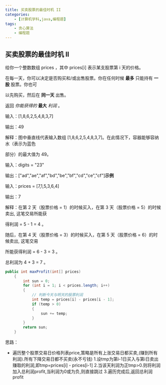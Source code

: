 ```yaml
---
title: 买卖股票的最佳时机 II
categories:
    - [计算机学科,java,编程题]
tags:
    - 贪心算法
    - 编程题
---
```


## 买卖股票的最佳时机 II

给你一个整数数组 prices ，其中 prices[i] 表示某支股票第 i 天的价格。

在每一天，你可以决定是否购买和/或出售股票。你在任何时候 **最多** 只能持有 **一股** 股票。你也可

以先购买，然后在 **同一天** 出售。

返回 *你能获得的* **最大** *利润* 。

输入：[1,8,6,2,5,4,8,3,7]

输出：49

解释：图中垂直线代表输入数组 [1,8,6,2,5,4,8,3,7]。在此情况下，容器能够容纳水（表示为蓝色

部分）的最大值为 49。

输入：digits = "23"

输出：["ad","ae","af","bd","be","bf","cd","ce","cf"]**示例**

输入：prices = [7,1,5,3,6,4]

输出：7

解释：在第 2 天（股票价格 = 1）的时候买入，在第 3 天（股票价格 = 5）的时候卖出, 这笔交易所能获

得利润 = 5 - 1 = 4 。

随后，在第 4 天（股票价格 = 3）的时候买入，在第 5 天（股票价格 = 6）的时候卖出, 这笔交易

所能获得利润 = 6 - 3 = 3 。

总利润为 4 + 3 = 7 。

```java
public int maxProfit(int[] prices)
    {
        int sun = 0;
        for (int i = 1; i < prices.length; i++)
        {
            // 判断今天与明天的股票利润
            int temp = prices[i] - prices[i - 1];
            if (temp > 0)
            {
                sun += temp;
            }
        }
        return sun;
    }
```

思路：

-  遍历整个股票交易日价格列表price,策略是所有上涨交易日都买卖,(赚到所有利润).所有下降交易日都不买卖(永不亏钱) 1.设tmp为第i-1日买入与第i日卖出赚取的利润,即tmp=prices[i] - prices[i-1] 2.当该天利润为正tmp>0.则将利润加入总利润profit,当利润为0或为负,则直接跳过 3.遍历完成后,返回总利润profit